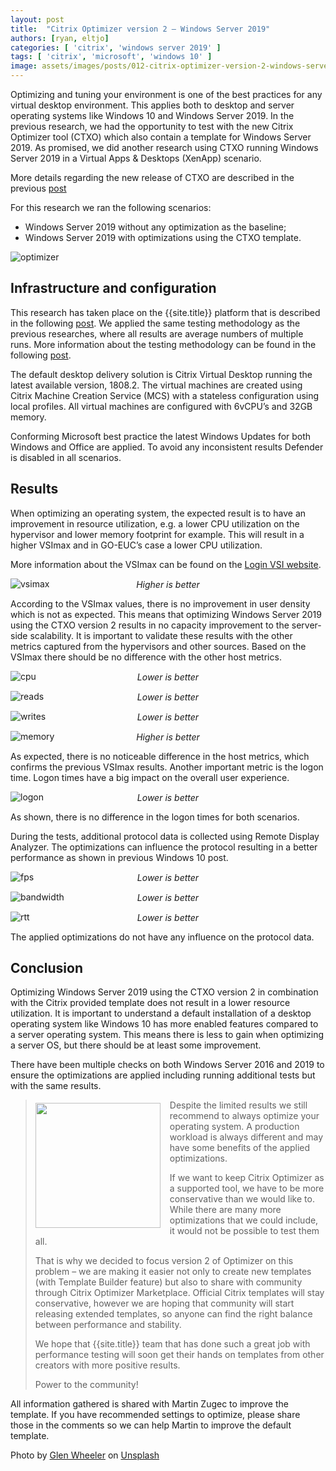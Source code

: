 ```yaml
---
layout: post
title:  "Citrix Optimizer version 2 – Windows Server 2019"
authors: [ryan, eltjo]
categories: [ 'citrix', 'windows server 2019' ]
tags: [ 'citrix', 'microsoft', 'windows 10' ]
image: assets/images/posts/012-citrix-optimizer-version-2-windows-server-2019/012-ctxo-w2k19-feature-image.png
---
```

Optimizing and tuning your environment is one of the best practices for any virtual desktop environment. This applies both to desktop and server operating systems like Windows 10 and Windows Server 2019. In the previous research, we had the opportunity to test with the new Citrix Optimizer tool (CTXO) which also contain a template for Windows Server 2019. As promised, we did another research using CTXO running Windows Server 2019 in a Virtual Apps & Desktops (XenApp) scenario. 

More details regarding the new release of CTXO are described in the previous [post]({site.baseurl}}/citrix-optimizer-version-2-windows-10-1809/)

For this research we ran the following scenarios: 

  * Windows Server 2019 without any optimization as the baseline; 
  * Windows Server 2019 with optimizations using the CTXO template. 

![optimizer]({{site.baseurl}}/assets/images/posts/012-citrix-optimizer-version-2-windows-server-2019/012-ctxo-w2k19-optimizer.png)

## Infrastructure and configuration 
This research has taken place on the {{site.title}} platform that is described in the following [post]({{site.baseurl}}/architecture-and-hardware-setup-overview-2018/). We applied the same testing methodology as the previous researches, where all results are average numbers of multiple runs. More information about the testing methodology can be found in the following [post]({{site.baseurl}}/insight-in-the-testing-methodology/).

The default desktop delivery solution is Citrix Virtual Desktop running the latest available version, 1808.2. The virtual machines are created using Citrix Machine Creation Service (MCS) with a stateless configuration using local profiles. All virtual machines are configured with 6vCPU’s and 32GB memory. 

Conforming Microsoft best practice the latest Windows Updates for both Windows and Office are applied. To avoid any inconsistent results Defender is disabled in all scenarios. 

## Results 
When optimizing an operating system, the expected result is to have an improvement in resource utilization, e.g. a lower CPU utilization on the hypervisor and lower memory footprint for example. This will result in a higher VSImax and in GO-EUC’s case a lower CPU utilization.  

More information about the VSImax can be found on the [Login VSI website](https://www.loginvsi.com/blog-alias/login-vsi/481-calculating-maximum-virtual-desktop-capacity-vsimax-explained).

![vsimax]({{site.baseurl}}/assets/images/posts/012-citrix-optimizer-version-2-windows-server-2019/012-ctxo-w2k19-vsimax.png)
<p align="center" style="margin-top: -30px;" >
  <i>Higher is better</i>
</p>

According to the VSImax values, there is no improvement in user density which is not as expected. This means that optimizing Windows Server 2019 using the CTXO version 2 results in no capacity improvement to the server-side scalability. It is important to validate these results with the other metrics captured from the hypervisors and other sources. Based on the VSImax there should be no difference with the other host metrics. 

![cpu]({{site.baseurl}}/assets/images/posts/012-citrix-optimizer-version-2-windows-server-2019/012-ctxo-w2k19-host-cpu-util.png)
<p align="center" style="margin-top: -30px;" >
  <i>Lower is better</i>
</p>

![reads]({{site.baseurl}}/assets/images/posts/012-citrix-optimizer-version-2-windows-server-2019/012-ctxo-w2k19-host-reads.png)
<p align="center" style="margin-top: -30px;" >
  <i>Lower is better</i>
</p>

![writes]({{site.baseurl}}/assets/images/posts/012-citrix-optimizer-version-2-windows-server-2019/012-ctxo-w2k19-host-writes.png)
<p align="center" style="margin-top: -30px;" >
  <i>Lower is better</i>
</p>

![memory]({{site.baseurl}}/assets/images/posts/012-citrix-optimizer-version-2-windows-server-2019/012-ctxo-w2k19-host-mem.png)
<p align="center" style="margin-top: -30px;" >
  <i>Higher is better</i>
</p>

As expected, there is no noticeable difference in the host metrics, which confirms the previous VSImax results. Another important metric is the logon time. Logon times have a big impact on the overall user experience. 

![logon]({{site.baseurl}}/assets/images/posts/012-citrix-optimizer-version-2-windows-server-2019/012-ctxo-w2k19-logon.png)
<p align="center" style="margin-top: -30px;" >
  <i>Lower is better</i>
</p>

As shown, there is no difference in the logon times for both scenarios. 

During the tests, additional protocol data is collected using Remote Display Analyzer. The optimizations can influence the protocol resulting in a better performance as shown in previous Windows 10 post.

![fps]({{site.baseurl}}/assets/images/posts/012-citrix-optimizer-version-2-windows-server-2019/012-ctxo-w2k19-rda-fps.png)
<p align="center" style="margin-top: -30px;" >
  <i>Lower is better</i>
</p>

![bandwidth]({{site.baseurl}}/assets/images/posts/012-citrix-optimizer-version-2-windows-server-2019/012-ctxo-w2k19-rda-bandwidth.png)
<p align="center" style="margin-top: -30px;" >
  <i>Lower is better</i>
</p>

![rtt]({{site.baseurl}}/assets/images/posts/012-citrix-optimizer-version-2-windows-server-2019/012-ctxo-w2k19-rda-rtt.png)
<p align="center" style="margin-top: -30px;" >
  <i>Lower is better</i>
</p>

The applied optimizations do not have any influence on the protocol data. 

## Conclusion 
Optimizing Windows Server 2019 using the CTXO version 2 in combination with the Citrix provided template does not result in a lower resource utilization. It is important to understand a default installation of a desktop operating system like Windows 10 has more enabled features compared to a server operating system. This means there is less to gain when optimizing a server OS, but there should be at least some improvement.  

There have been multiple checks on both Windows Server 2016 and 2019 to ensure the optimizations are applied including running additional tests but with the same results.

> <img style="width: 200px; float: left; margin-right: 15px; margin-top: 5px" src="{{site.baseurl}}/assets/images/posts/012-citrix-optimizer-version-2-windows-server-2019/012-ctxo-w2k19-martin-zugec.png"/> Despite the limited results we still recommend to always optimize your operating system. A production workload is always different and may have some benefits of the applied optimizations.
> 
> If we want to keep Citrix Optimizer as a supported tool, we have to be more conservative than we would like to. While there are many more optimizations that we could include, it would not be possible to test them all.
> 
> That is why we decided to focus version 2 of Optimizer on this problem – we are making it easier not only to create new templates (with Template Builder feature) but also to share with community through Citrix Optimizer Marketplace. Official Citrix templates will stay conservative, however we are hoping that community will start releasing extended templates, so anyone can find the right balance between performance and stability.
> 
> We hope that {{site.title}} team that has done such a great job with performance testing will soon get their hands on templates from other creators with more positive results.
>
> Power to the community!

All information gathered is shared with Martin Zugec to improve the template. If you have recommended settings to optimize, please share those in the comments so we can help Martin to improve the default template.

Photo by [Glen Wheeler](https://unsplash.com/photos/gN3oQVVJDYo?utm_source=unsplash&utm_medium=referral&utm_content=creditCopyText) on [Unsplash](https://unsplash.com/search/photos/f1?utm_source=unsplash&utm_medium=referral&utm_content=creditCopyText)